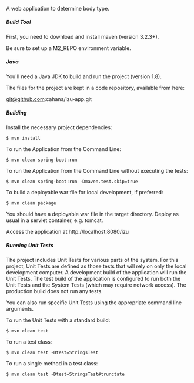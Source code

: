 A web application to determine body type.


##### Build Tool
First, you need to download and install maven (version 3.2.3+).

Be sure to set up a M2_REPO environment variable.

##### Java
You'll need a Java JDK to build and run the project (version 1.8).

The files for the project are kept in a code repository,
available from here:

git@github.com:cahana/izu-app.git

##### Building
Install the necessary project dependencies:

    $ mvn install

To run the Application from the Command Line:

    $ mvn clean spring-boot:run
    
To run the Application from the Command Line without executing the tests:

    $ mvn clean spring-boot:run -Dmaven.test.skip=true

To build a deployable war file for local development, if preferred:

    $ mvn clean package

You should have a deployable war file in the target directory.
Deploy as usual in a servlet container, e.g. tomcat.

Access the application at http://localhost:8080/izu

##### Running Unit Tests
The project includes Unit Tests for various parts of the system.
For this project, Unit Tests are defined as those tests that will
rely on only the local development computer.
A development build of the application will run the Unit Tests.
The test build of the application is configured to run both the
Unit Tests and the System Tests (which may require network access).
The production build does not run any tests. 

You can also run specific Unit Tests using the appropriate command
line arguments.

To run the Unit Tests with a standard build:

    $ mvn clean test

To run a test class:

    $ mvn clean test -Dtest=StringsTest

To run a single method in a test class:

    $ mvn clean test -Dtest=StringsTest#trunctate
